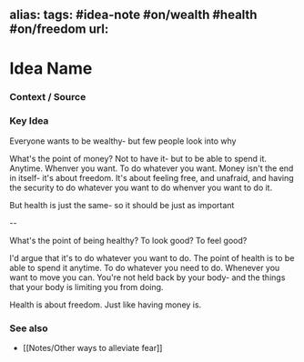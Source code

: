 alias: 
tags: #idea-note #on/wealth #health #on/freedom
url:
---
# Idea Name

### Context / Source


### Key Idea

Everyone wants to be wealthy- but few people look into why

What's the point of money? Not to have it- but to be able to spend it. Anytime. Whenver you want. To do whatever you want. Money isn't the end in itself- it's about freedom. It's about feeling free, and unafraid, and having the security to do whatever you want to do whenver you want to do it.

But health is just the same- so it should be just as important

--

What's the point of being healthy? To look good? To feel good?

I'd argue that it's to do whatever you want to do. The point of health is to be able to spend it anytime. To do whatever you need to do. Whenever you want to move you can. You're not held back by your body- and the things that your body is limiting you from doing.

Health is about freedom. Just like having money is.

### See also
- [[Notes/Other ways to alleviate fear]]